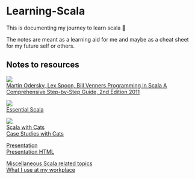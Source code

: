 # Learning-Scala

This is documenting my journey to learn scala 🚀

The notes are meant as a learning aid for me and maybe as a cheat sheet for my future self or others.

## Notes to resources
![](https://images-na.ssl-images-amazon.com/images/I/51w1YjEaT-L._SX258_BO1,204,203,200_.jpg)  
[Martin Odersky, Lex Spoon, Bill Venners Programming in Scala A Comprehensive Step-by-Step Guide, 2nd Edition  2011](Learning.md)

![](https://underscore.io/images/books/essential-scala.png)  
[Essential Scala](Essential-Scala.md)


![](https://underscore.io/images/books/scala-with-cats.png)  
[Scala with Cats](Cats.md)  
[Case Studies with Cats](Cats-CaseStudies.md)  

[Presentation](Presentation.md)  
[Presentation HTML](presentation/Presentation.html)  

[Miscellaneous Scala related topics](Misc.md)  
[What I use at my workplace](What-we-use.md)